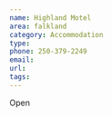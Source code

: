 ```yaml
---
name: Highland Motel
area: falkland
category: Accommodation
type:
phone: 250-379-2249
email:
url:
tags:
---
```


Open
